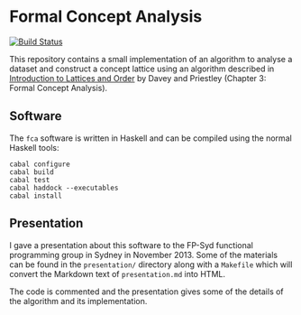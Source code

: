 Formal Concept Analysis
=======================

[![Build Status][badge]][build-log]

[build-log]: https://travis-ci.org/thsutton/fca
[badge]: https://travis-ci.org/thsutton/fca.png?branch=master

This repository contains a small implementation of an algorithm to
analyse a dataset and construct a concept lattice using an algorithm
described in [Introduction to Lattices and Order][book] by Davey and
Priestley (Chapter 3: Formal Concept Analysis).

[book]: http://amzn.to/1nZgMdu

Software
--------

The `fca` software is written in Haskell and can be compiled using the normal
Haskell tools:

````{.shell}
cabal configure
cabal build
cabal test
cabal haddock --executables
cabal install
````

Presentation
------------

I gave a presentation about this software to the FP-Syd functional
programming group in Sydney in November 2013. Some of the materials
can be found in the `presentation/` directory along with a `Makefile`
which will convert the Markdown text of `presentation.md` into HTML.

The code is commented and the presentation gives some of the details
of the algorithm and its implementation.
